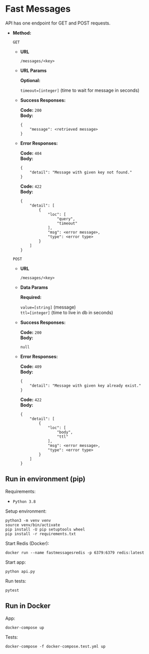 # Fast Messages

API has one endpoint for GET and POST requests.

* **Method:**
  
  `GET`

  * **URL**

    `/messages/<key>`

  * **URL Params**

    **Optional:**

    `timeout=[integer]` (time to wait for message in seconds)

  * **Success Responses:**

    **Code:** `200` <br>
    **Body:** <br>
    ```
    {
        "message": <retrieved message>
    }
    ```

  * **Error Responses:**

    **Code:** `404` <br>
    **Body:** <br>
    ```
    {
        "detail": "Message with given key not found."
    }
    ```
  
    **Code:** `422` <br>
    **Body:** <br>
    ```
    {
        "detail": [
            {
                "loc": [
                    "query",
                    "timeout"
                ],
                "msg": <error message>,
                "type": <error type>
            }
        ]
    }
    ```

  `POST`

  * **URL**

    `/messages/<key>`

  * **Data Params**

    **Required:**

    `value=[string]` (message) <br>
    `ttl=[integer]` (time to live in db in seconds)

  * **Success Responses:**

    **Code:** `200` <br>
    **Body:** <br>
    ```
    null
    ```

  * **Error Responses:**

    **Code:** `409` <br>
    **Body:** <br>
    ```
    {
        "detail": "Message with given key already exist."
    }
    ```

    **Code:** `422` <br>
    **Body:** <br>
    ```
    {
        "detail": [
            {
                "loc": [
                    "body",
                    "ttl"
                ],
                "msg": <error message>,
                "type": <error type>
            }
        ]
    }
    ```

## Run in environment (pip)

Requirements:

  * `Python 3.8`

Setup environment:

```
python3 -m venv venv
source venv/bin/activate
pip install -U pip setuptools wheel
pip install -r requirements.txt
```

Start Redis (Docker):

```
docker run --name fastmessagesredis -p 6379:6379 redis:latest
```

Start app:

```
python api.py
```

Run tests:

```
pytest
```

## Run in Docker

App:

```
docker-compose up
```

Tests:

```
docker-compose -f docker-compose.test.yml up
```
